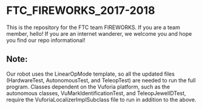 # FTC_FIREWORKS_2017-2018

This is the repository for the FTC team FIREWORKS. If you are a team member, hello! If you are an internet wanderer, we welcome you and hope you find our repo informational!

## Note:

Our robot uses the LinearOpMode template, so all the updated files (HardwareTest, AutonomousTest, and TeleopTest) are needed to run the full program. Classes dependent on the Vuforia platform, such as the autonomous classes, VuMarkIdentificationTest, and TeleopJewelIDTest, require the VuforiaLocalizerImplSubclass file to run in addition to the above.
